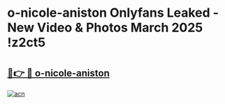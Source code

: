 # o-nicole-aniston Onlyfans Leaked - New Video & Photos March 2025 !z2ct5

# <h2><a href="https://7knabp.iuczelnia.edu.pl?title=o-nicole-aniston&ref=z2ct5">🔗👉 🔴 o-nicole-aniston</a></h2>

[![acn](https://github.com/user-attachments/assets/0f9c940e-d8b0-45ae-aac7-cd30a18b3e1c)](https://7knabp.iuczelnia.edu.pl?title=o-nicole-aniston&ref=z2ct5)


